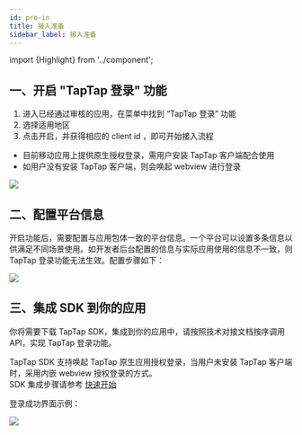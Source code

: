 ```yaml
---
id: pro-in
title: 接入准备
sidebar_label: 接入准备
---
```

import {Highlight} from '../component';

## 一、开启 "TapTap 登录" 功能
1. 进入已经通过审核的应用，在菜单中找到 “TapTap 登录” 功能
2. 选择适用地区
3. 点击开启，并获得相应的 client id ，即可开始接入流程
- 目前移动应用上提供原生授权登录，需用户安装 TapTap 客户端配合使用
- 如用户没有安装 TapTap 客户端，则会唤起 webview 进行登录

![](https://qnblog.ijemy.com/xd-taplogin.png)

## 二、配置平台信息
开启功能后，需要配置与应用包体一致的平台信息。一个平台可以设置多条信息以供满足不同场景使用。如开发者后台配置的信息与实际应用使用的信息不一致，则 TapTap 登录功能无法生效。配置步骤如下：

![](https://qnblog.ijemy.com/xd-tapconfig.png)

## 三、集成 SDK 到你的应用
你将需要下载 TapTap SDK，集成到你的应用中，请按照技术对接文档按序调用 API，实现 TapTap 登录功能。

TapTap SDK 支持唤起 TapTap 原生应用授权登录，当用户未安装 TapTap 客户端时，采用内嵌 webview 授权登录的方式。  
SDK 集成步骤请参考 [快速开始](/sdk/tap-unity)

登录成功界面示例：

![](https://qnblog.ijemy.com/xd-taploginview.png)

<!-- ## 四、开始测试
如需要测试SDK功能，可以[点击下载](https://qnblog.ijemy.com/TapSDK测试用例.xlsx)测试用例 -->
